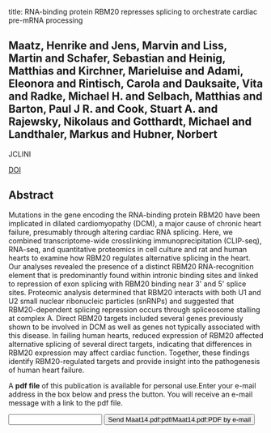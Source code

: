 title: RNA-binding protein RBM20 represses splicing to orchestrate cardiac pre-mRNA processing

## Maatz, Henrike and Jens, Marvin and Liss, Martin and Schafer, Sebastian and Heinig, Matthias and Kirchner, Marieluise and Adami, Eleonora and Rintisch, Carola and Dauksaite, Vita and Radke, Michael H. and Selbach, Matthias and Barton, Paul J R. and Cook, Stuart A. and Rajewsky, Nikolaus and Gotthardt, Michael and Landthaler, Markus and Hubner, Norbert
JCLINI

<a href="https://doi.org/10.1172/JCI74523">DOI</a>

## Abstract
Mutations in the gene encoding the RNA-binding protein RBM20 have been implicated in dilated cardiomyopathy (DCM), a major cause of chronic heart failure, presumably through altering cardiac RNA splicing. Here, we combined transcriptome-wide crosslinking immunoprecipitation (CLIP-seq), RNA-seq, and quantitative proteomics in cell culture and rat and human hearts to examine how RBM20 regulates alternative splicing in the heart. Our analyses revealed the presence of a distinct RBM20 RNA-recognition element that is predominantly found within intronic binding sites and linked to repression of exon splicing with RBM20 binding near 3' and 5' splice sites. Proteomic analysis determined that RBM20 interacts with both U1 and U2 small nuclear ribonucleic particles (snRNPs) and suggested that RBM20-dependent splicing repression occurs through spliceosome stalling at complex A. Direct RBM20 targets included several genes previously shown to be involved in DCM as well as genes not typically associated with this disease. In failing human hearts, reduced expression of RBM20 affected alternative splicing of several direct targets, indicating that differences in RBM20 expression may affect cardiac function. Together, these findings identify RBM20-regulated targets and provide insight into the pathogenesis of human heart failure.

A <b>pdf file</b> of this publication is available for personal use.Enter your e-mail address in the box below and press the button. You will receive an e-mail message with a link to the pdf file.
<form action="sender.php">  <input type="text" name="email">  <input type="submit" value="Send Maat14.pdf:pdf/Maat14.pdf:PDF by e-mail"></form>